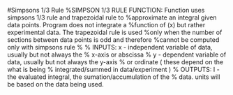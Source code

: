 #Simpsons 1/3 Rule
%SIMPSON 1/3 RULE FUNCTION: Function uses simpsons 1/3 rule and trapezoidal rule to
%approximate an integral given data points. Program does not integrate a
%function of (x) but rather experimental data. The trapezoidal rule is used
%only when the number of sections between data points is odd and therefore
%cannot be computed only with simpsons rule
%
% INPUTS:  x - independent variable of data, usually but not always the
%              x-axis or abscissa
%          y - dependent variable of data, usually but not always the y-axis
%              or ordinate ( these depend on the what is being
%             integrated/summed in data/experiment )
% OUTPUTS: I - the evaluated integral, the sumation/accumulation of the
%              data. units will be based on the data being used.
